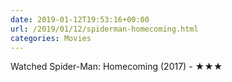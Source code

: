 ```yaml
---
date: 2019-01-12T19:53:16+00:00
url: /2019/01/12/spiderman-homecoming.html
categories: Movies
---
```

Watched Spider-Man: Homecoming (2017) - ★★★




